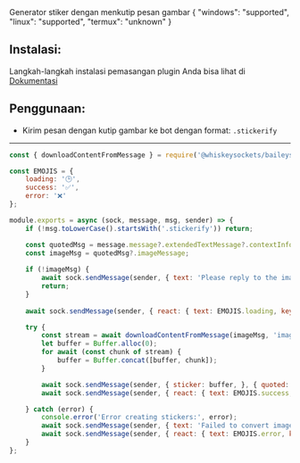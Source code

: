 <title>Sticker Generator</title>
<desc>Generator stiker dengan menkutip pesan gambar</desc>
<support>
  {
    "windows": "supported",
    "linux": "supported",
    "termux": "unknown"
  }
</support>

## Instalasi:
Langkah-langkah instalasi pemasangan plugin Anda bisa lihat di [Dokumentasi](/docs#Plugin)

## Penggunaan:
- Kirim pesan dengan kutip gambar ke bot dengan format: `.stickerify`

---

```js
const { downloadContentFromMessage } = require('@whiskeysockets/baileys');

const EMOJIS = {
    loading: '🕒',
    success: '✅',
    error: '❌'
};

module.exports = async (sock, message, msg, sender) => {
    if (!msg.toLowerCase().startsWith('.stickerify')) return;

    const quotedMsg = message.message?.extendedTextMessage?.contextInfo?.quotedMessage;
    const imageMsg = quotedMsg?.imageMessage;
	
    if (!imageMsg) {
        await sock.sendMessage(sender, { text: 'Please reply to the image with the command `.stickerify`.' }, { quoted: message });
        return;
    }
	
    await sock.sendMessage(sender, { react: { text: EMOJIS.loading, key: message.key } });

    try {
        const stream = await downloadContentFromMessage(imageMsg, 'image');
        let buffer = Buffer.alloc(0);
        for await (const chunk of stream) {
            buffer = Buffer.concat([buffer, chunk]);
        }

        await sock.sendMessage(sender, { sticker: buffer, }, { quoted: message });
        await sock.sendMessage(sender, { react: { text: EMOJIS.success, key: message.key } });

    } catch (error) {
        console.error('Error creating stickers:', error);
        await sock.sendMessage(sender, { text: 'Failed to convert image to sticker.', }, { quoted: message });
        await sock.sendMessage(sender, { react: { text: EMOJIS.error, key: message.key } });
    }
};
```